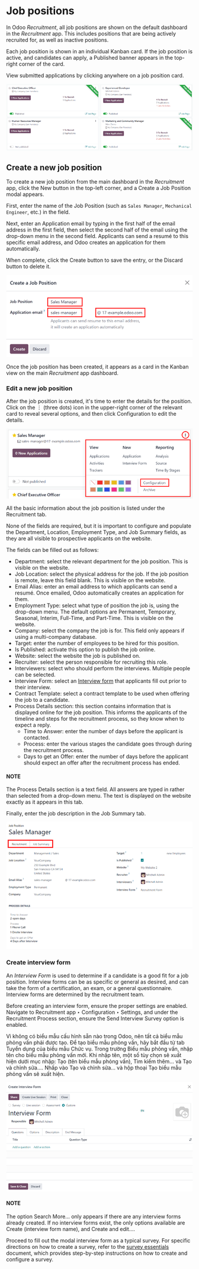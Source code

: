 # Job positions

In Odoo *Recruitment*, all job positions are shown on the default dashboard in the *Recruitment*
app. This includes positions that are being actively recruited for, as well as inactive positions.

Each job position is shown in an individual Kanban card. If the job position is active, and
candidates can apply, a Published banner appears in the top-right corner of the card.

View submitted applications by clicking anywhere on a job position card.

![Main dashboard view of Recruitment app showing all job positions.](../../../.gitbook/assets/jobs.png)

## Create a new job position

To create a new job position from the main dashboard in the *Recruitment* app, click the
New button in the top-left corner, and a Create a Job Position modal
appears.

First, enter the name of the Job Position (such as `Sales Manager`, `Mechanical
Engineer`, etc.) in the field.

Next, enter an Application email by typing in the first half of the email address in the
first field, then select the second half of the email using the drop-down menu in the second field.
Applicants can send a resumé to this specific email address, and Odoo creates an application for
them automatically.

When complete, click the Create button to save the entry, or the Discard
button to delete it.

![Create a new job position.](../../../.gitbook/assets/job-title.png)

Once the job position has been created, it appears as a card in the Kanban view on the main
*Recruitment* app dashboard.

<a id="recruitment-new-job-position-edit"></a>

### Edit a new job position

After the job position is created, it's time to enter the details for the position. Click on the
⋮ (three dots) icon in the upper-right corner of the relevant card to reveal several
options, and then click Configuration to edit the details.

![Edit the job position card.](../../../.gitbook/assets/edit-job.png)

All the basic information about the job position is listed under the Recruitment tab.

None of the fields are required, but it is important to configure and populate the
Department, Location, Employment Type, and Job
Summary fields, as they are all visible to prospective applicants on the website.

The fields can be filled out as follows:

- Department: select the relevant department for the job position. This is visible on
  the website.
- Job Location: select the physical address for the job. If the job position is remote,
  leave this field blank. This is visible on the website.
- Email Alias: enter an email address to which applicants can send a resumé. Once
  emailed, Odoo automatically creates an application for them.
- Employment Type: select what type of position the job is, using the drop-down menu.
  The default options are Permanent, Temporary, Seasonal,
  Interim, Full-Time, and Part-Time. This is visible on the
  website.
- Company: select the company the job is for. This field only appears if using a
  multi-company database.
- Target: enter the number of employees to be hired for this position.
- Is Published: activate this option to publish the job online.
- Website: select the website the job is published on.
- Recruiter: select the person responsible for recruiting this role.
- Interviewers: select who should perform the interviews. Multiple people can be
  selected.
- Interview Form: select an [Interview form](#recruitment-interview) that
  applicants fill out prior to their interview.
- Contract Template: select a contract template to be used when offering the job to a
  candidate.
- Process Details section: this section contains information that is displayed online
  for the job position. This informs the applicants of the timeline and steps for the recruitment
  process, so they know when to expect a reply.
  - Time to Answer: enter the number of days before the applicant is contacted.
  - Process: enter the various stages the candidate goes through during the recruitment
    process.
  - Days to get an Offer: enter the number of days before the applicant should expect
    an offer after the recruitment process has ended.

#### NOTE
The Process Details section is a text field. All answers are typed in rather than
selected from a drop-down menu. The text is displayed on the website exactly as it appears in
this tab.

Finally, enter the job description in the Job Summary tab.

![Enter job information details in the recruitment tab.](../../../.gitbook/assets/recruitment-tab.png)

<a id="recruitment-interview"></a>

### Create interview form

An *Interview Form* is used to determine if a candidate is a good fit for a job position. Interview
forms can be as specific or general as desired, and can take the form of a certification, an exam,
or a general questionnaire. Interview forms are determined by the recruitment team.

Before creating an interview form, ensure the proper settings are enabled. Navigate to
Recruitment app ‣ Configuration ‣ Settings, and under the
Recruitment Process section, ensure the Send Interview Survey option is
enabled.

Vì không có biểu mẫu cấu hình sẵn nào trong Odoo, nên tất cả biểu mẫu phỏng vấn phải được tạo. Để tạo biểu mẫu phỏng vấn, hãy bắt đầu từ tab Tuyển dụng của biểu mẫu Chức vụ. Trong trường Biểu mẫu phỏng vấn, nhập tên cho biểu mẫu phỏng vấn mới. Khi nhập tên, một số tùy chọn sẽ xuất hiện dưới mục nhập: Tạo (tên biểu mẫu phỏng vấn), Tìm kiếm thêm... và Tạo và chỉnh sửa.... Nhấp vào Tạo và chỉnh sửa... và hộp thoại Tạo biểu mẫu phỏng vấn sẽ xuất hiện.

![The blank interview form modal.](../../../.gitbook/assets/blank-interview-form.png)

#### NOTE
The option Search More... only appears if there are any interview forms already
created. If no interview forms exist, the only options available are Create (interview
form name), and Create and edit....

Proceed to fill out the modal interview form as a typical survey. For specific directions on how to
create a survey, refer to the [survey essentials](applications/marketing/surveys/create.md) document,
which provides step-by-step instructions on how to create and configure a survey.
